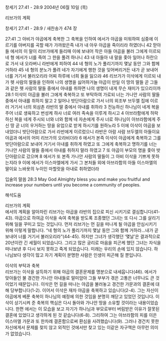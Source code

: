 창세기 27:41 - 28:9 
2004년 06월 10일 (목)

리브가의 계획



창세기 27:41 - 28:9 / 새찬송가 474 장


27:41 그 아비가 야곱에게 축복한 그 축복을 인하여 에서가 야곱을 미워하여 심중에 이르기를 아버지를 곡할 때가 가까왔은즉 내가 내 아우 야곱을 죽이리라 하였더니 42 맏아들 에서의 이 말이 리브가에게 들리매 이에 보내어 작은 아들 야곱을 불러 그에게 이르되 네 형 에서가 너를 죽여 그 한을 풀려 하나니 43 내 아들아 내 말을 좇아 일어나 하란으로 가서 내 오라버니 라반에게 피하여 44 네 형의 노가 풀리기까지 몇날 동안 그와 함께 거하라 45 네 형의 분노가 풀려 네가 자기에게 행한 것을 잊어버리거든 내가 곧 보내어 너를 거기서 불러오리라 어찌 하루에 너희 둘을 잃으랴 46 리브가가 이삭에게 이르되 내가 헷 사람의 딸들을 인하여 나의 생명을 싫어하거늘 야곱이 만일 이 땅의 딸들 곧 그들과 같은 헷 사람의 딸들 중에서 아내를 취하면 나의 생명이 내게 무슨 재미가 있으리이까 28:1 이삭이 야곱을 불러 그에게 축복하고 또 부탁하여 가로되 너는 가나안 사람의 딸들 중에서 아내를 취하지 말고 2 일어나 밧단아람으로 가서 너의 외조부 브두엘 집에 이르러 거기서 너의 외삼촌 라반의 딸 중에서 아내를 취하라 3 전능하신 하나님이 네게 복을 주어 너로 생육하고 번성케 하사 너로 여러 족속을 이루게 하시고 4 아브라함에게 허락하신 복을 네게 주시되 너와 너와 함께 네 자손에게 주사 너로 하나님이 아브라함에게 주신 땅 곧 너의 우거하는 땅을 유업으로 받게 하시기를 원하노라 5 이에 이삭이 야곱을 보내었더니 밧단아람으로 가서 라반에게 이르렀으니 라반은 아람 사람 브두엘의 아들이요 야곱과 에서의 어미 리브가의 오라비더라 6 에서가 본즉 이삭이 야곱에게 축복하고 그를 밧단아람으로 보내어 거기서 아내를 취하게 하였고 또 그에게 축복하고 명하기를 너는 가나안 사람의 딸들 중에서 아내를 취하지 말라 하였고 7 또 야곱이 부모의 명을 좇아 밧단아람으로 갔으며 8 에서가 또 본즉 가나안 사람의 딸들이 그 아비 이삭을 기쁘게 못하는지라 9 이에 에서가 이스마엘에게 가서 그 본처들 외에 아브라함의 아들 이스마엘의 딸이요 느바욧의 누이인 마할랏을 아내로 취하였더라 

입술의 말씀 
28:3 May God Almighty bless you and make you fruitful and increase your numbers until you become a community of peoples.

해석도움





리브가의 계획  
에서의 계획을 알아차린 리브가는 야곱을 라반의 집으로 피신 시키기로 결심합니다(41-43). 야곱으로 하여금 이삭을 속여 축복을 받도록 조종했던 그녀는 또 다시 그를 살리기 위해 일을 꾸미고 있는 것입니다. 먼저 리브가는 먼 길을 떠나게 될 야곱을 안심시키기 위해 이렇게 말합니다. “네 형의 노가 풀리기까지 몇날 동안 그와 함께 거하라…내가 곧 보내어 너를 거기서 불러오리라”(44-45). 하지만 그녀가 생각했던 ‘몇날’은 결과적으로 20년이란 긴 세월이 되었습니다. 그리고 많은 궁리로 마음을 피곤케 했던 그녀는 자식을 떠나보낸 후 다시 보지 못하고 죽게 되었습니다. 미래는 우리의 손에 있지 않습니다. 하나님보다 생각이 많고 자기 계획이 분명한 사람은 인생이 피곤해 질 뿐입니다. 

이삭의 부탁과 축복  
리브가는 이삭을 설득하기 위해 야곱의 결혼문제를 명분으로 내세웁니다(46). 에서가 맞아들인 불 경건한 가나안 아내들로 말미암아 그들 부부가 겪은 고통은 너무나도 큰 것이었기 때문입니다. 이삭은 먼 길을 떠나는 야곱을 불러놓고 경건한 가문과의 결혼에 대해 당부합니다(1-2). 이어서 이삭은 재차 야곱을 축복하고 있습니다(2-4). 그는 자신이 야곱에게 베푼 축복이 하나님의 예정에 의한 것임을 분명히 깨닫고 있었던 것입니다. 이삭이 상기시켜 준 축복의 핵심은 다시 돌아와 가나안 땅을 소유할 것이라는 내용이었습니다. 한편 에서는 이 모습을 보고 자기가 하나님과 부모로부터 버림받은 이유가 잘못된 결혼에 있었다고 생각하게 된 것 같습니다(6-8). 그리하여 그는 아브라함의 피를 이은 이스마엘 가문과 또 한차례 결혼함으로써 환심을 사려했습니다(9). 그러나 경건치 못한 자신에게서 문제를 찾지 않고 외적인 것에서만 찾고 있는 이같은 자구책은 아무런 의미가 없었습니다.